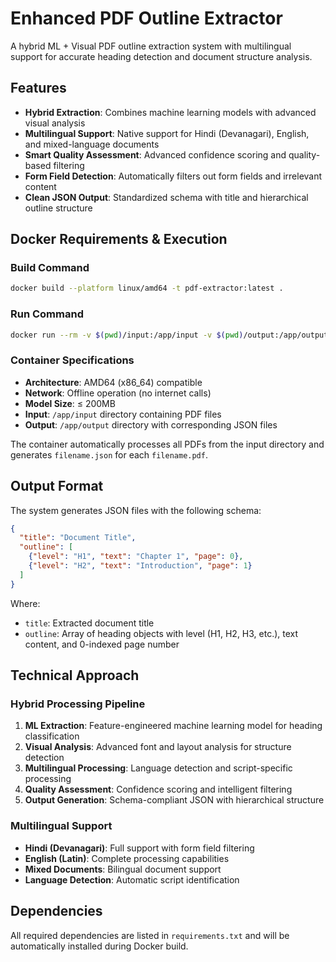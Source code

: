 # Enhanced PDF Outline Extractor

A hybrid ML + Visual PDF outline extraction system with multilingual support for accurate heading detection and document structure analysis.

## Features

- **Hybrid Extraction**: Combines machine learning models with advanced visual analysis
- **Multilingual Support**: Native support for Hindi (Devanagari), English, and mixed-language documents  
- **Smart Quality Assessment**: Advanced confidence scoring and quality-based filtering
- **Form Field Detection**: Automatically filters out form fields and irrelevant content
- **Clean JSON Output**: Standardized schema with title and hierarchical outline structure

## Docker Requirements & Execution

### Build Command
```bash
docker build --platform linux/amd64 -t pdf-extractor:latest .
```

### Run Command  
```bash
docker run --rm -v $(pwd)/input:/app/input -v $(pwd)/output:/app/output --network none pdf-extractor:latest
```

### Container Specifications
- **Architecture**: AMD64 (x86_64) compatible
- **Network**: Offline operation (no internet calls)
- **Model Size**: ≤ 200MB
- **Input**: `/app/input` directory containing PDF files
- **Output**: `/app/output` directory with corresponding JSON files

The container automatically processes all PDFs from the input directory and generates `filename.json` for each `filename.pdf`.

## Output Format

The system generates JSON files with the following schema:

```json
{
  "title": "Document Title",
  "outline": [
    {"level": "H1", "text": "Chapter 1", "page": 0},
    {"level": "H2", "text": "Introduction", "page": 1}
  ]
}
```

Where:
- `title`: Extracted document title
- `outline`: Array of heading objects with level (H1, H2, H3, etc.), text content, and 0-indexed page number

## Technical Approach

### Hybrid Processing Pipeline
1. **ML Extraction**: Feature-engineered machine learning model for heading classification
2. **Visual Analysis**: Advanced font and layout analysis for structure detection  
3. **Multilingual Processing**: Language detection and script-specific processing
4. **Quality Assessment**: Confidence scoring and intelligent filtering
5. **Output Generation**: Schema-compliant JSON with hierarchical structure

### Multilingual Support
- **Hindi (Devanagari)**: Full support with form field filtering
- **English (Latin)**: Complete processing capabilities
- **Mixed Documents**: Bilingual document support
- **Language Detection**: Automatic script identification

## Dependencies

All required dependencies are listed in `requirements.txt` and will be automatically installed during Docker build.
